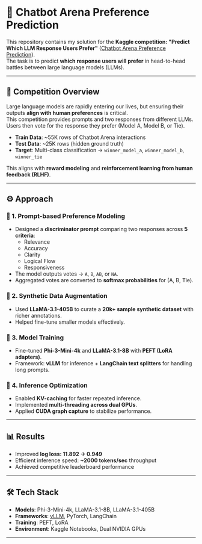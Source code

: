 # 🤖 Chatbot Arena Preference Prediction  

This repository contains my solution for the **Kaggle competition: "Predict Which LLM Response Users Prefer"** ([Chatbot Arena Preference Prediction](https://www.kaggle.com/competitions/lmsys-chatbot-arena)).  
The task is to predict **which response users will prefer** in head-to-head battles between large language models (LLMs).  

---

## 📌 Competition Overview  

Large language models are rapidly entering our lives, but ensuring their outputs **align with human preferences** is critical.  
This competition provides prompts and two responses from different LLMs. Users then vote for the response they prefer (Model A, Model B, or Tie).  

- **Train Data**: ~55K rows of Chatbot Arena interactions  
- **Test Data**: ~25K rows (hidden ground truth)  
- **Target**: Multi-class classification → `winner_model_a`, `winner_model_b`, `winner_tie`  

This aligns with **reward modeling** and **reinforcement learning from human feedback (RLHF)**.  

---

## ⚙️ Approach  

### 🔹 1. Prompt-based Preference Modeling  
- Designed a **discriminator prompt** comparing two responses across **5 criteria**:  
  * Relevance  
  * Accuracy  
  * Clarity  
  * Logical Flow  
  * Responsiveness  
- The model outputs votes → `A`, `B`, `AB`, or `NA`.  
- Aggregated votes are converted to **softmax probabilities** for (A, B, Tie).  

### 🔹 2. Synthetic Data Augmentation  
- Used **LLaMA-3.1-405B** to curate a **20k+ sample synthetic dataset** with richer annotations.  
- Helped fine-tune smaller models effectively.  

### 🔹 3. Model Training  
- Fine-tuned **Phi-3-Mini-4k** and **LLaMA-3.1-8B** with **PEFT (LoRA adapters)**.  
- Framework: **vLLM** for inference + **LangChain text splitters** for handling long prompts.  

### 🔹 4. Inference Optimization  
- Enabled **KV-caching** for faster repeated inference.  
- Implemented **multi-threading across dual GPUs**.  
- Applied **CUDA graph capture** to stabilize performance.  

---

## 📊 Results  

- Improved **log loss: 11.892 → 0.949**  
- Efficient inference speed: **~2000 tokens/sec** throughput  
- Achieved competitive leaderboard performance  

---

## 🛠 Tech Stack  

- **Models**: Phi-3-Mini-4k, LLaMA-3.1-8B, LLaMA-3.1-405B  
- **Frameworks**: [vLLM](https://github.com/vllm-project/vllm), PyTorch, LangChain  
- **Training**: PEFT, LoRA  
- **Environment**: Kaggle Notebooks, Dual NVIDIA GPUs  

---
